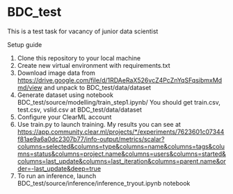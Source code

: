 # BDC_test
This is a test task for vacancy of junior data scientist 

Setup guide
1. Clone this repository to your local machine
2. Create new virtual environment with requirements.txt
3. Download image data from  https://drive.google.com/file/d/1RDAeRaX526vcZ4PcZnYqSFqsibmxMdmd/view and unpack to BDC_test/data/dataset
4. Generate dataset using notebook BDC_test/source/modelling/train_step1.ipynb/ You should get train.csv, test.csv, vslid.csv at BDC_test/data/dataset
5. Configure your ClearML account
6. Use train.py to launch training. My results you can see at https://app.community.clear.ml/projects/*/experiments/7623601c07344f81ae9a6a0dc2307b77/info-output/metrics/scalar?columns=selected&columns=type&columns=name&columns=tags&columns=status&columns=project.name&columns=users&columns=started&columns=last_update&columns=last_iteration&columns=parent.name&order=-last_update&deep=true
7. To run an inference, launch BDC_test/source/inference/inference_tryout.ipynb notebook